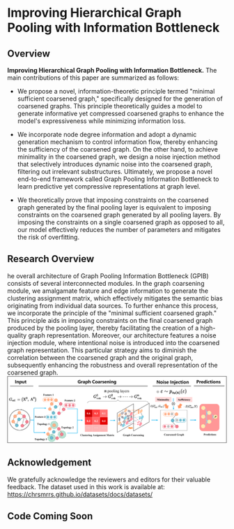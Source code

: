 # Improving Hierarchical Graph Pooling with Information Bottleneck 


## Overview
<b>Improving Hierarchical Graph Pooling with Information Bottleneck.</b>
The main contributions of this paper are summarized as follows:

- We propose a novel, information-theoretic principle termed "minimal sufficient coarsened graph," specifically designed for the generation of coarsened graphs. This principle theoretically guides a model to generate informative yet compressed coarsened graphs to enhance the model's expressiveness while minimizing information loss.

- We incorporate node degree information and adopt a dynamic generation mechanism to control information flow, thereby enhancing the sufficiency of the coarsened graph. On the other hand, to achieve minimality in the coarsened graph, we design a noise injection method that selectively introduces dynamic noise into the coarsened graph, filtering out irrelevant substructures. Ultimately, we propose a novel end-to-end framework called Graph Pooling Information Bottleneck to learn predictive yet compressive representations at graph level. 

- We theoretically prove that imposing constraints on the coarsened graph generated by the final pooling layer is equivalent to imposing constraints on the coarsened graph generated by all pooling layers. By imposing the constraints on a single coarsened graph as opposed to all, our model effectively reduces the number of parameters and mitigates the risk of overfitting.
## Research Overview
he overall architecture of Graph Pooling Information Bottleneck (GPIB) consists of several interconnected modules. In the graph coarsening module, we amalgamate feature and edge information to generate the clustering assignment matrix, which effectively mitigates the semantic bias originating from individual data sources. To further enhance this process, we incorporate the principle of the "minimal sufficient coarsened graph." This principle aids in imposing constraints on the final coarsened graph produced by the pooling layer, thereby facilitating the creation of a high-quality graph representation. Moreover, our architecture features a noise injection module, where intentional noise is introduced into the coarsened graph representation. This particular strategy aims to diminish the correlation between the coarsened graph and the original graph, subsequently enhancing the robustness and overall representation of the coarsened graph.
![image](https://github.com/OliverNLP/GPIB/blob/master/assets/images/GPIB.png?raw=true)

## Acknowledgement

We gratefully acknowledge the reviewers and editors for their valuable feedback. The dataset used in this work is available at: https://chrsmrrs.github.io/datasets/docs/datasets/

## Code Coming Soon
